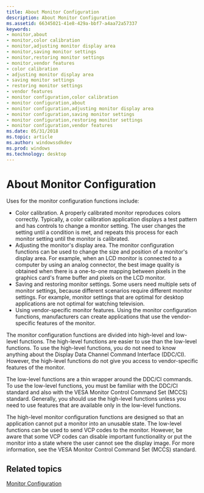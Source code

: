 ```yaml
---
title: About Monitor Configuration
description: About Monitor Configuration
ms.assetid: 66345021-41e8-429a-bbf7-a4aa72a57337
keywords:
- monitor,about
- monitor,color calibration
- monitor,adjusting monitor display area
- monitor,saving monitor settings
- monitor,restoring monitor settings
- monitor,vendor features
- color calibration
- adjusting monitor display area
- saving monitor settings
- restoring monitor settings
- vendor features
- monitor configuration,color calibration
- monitor configuration,about
- monitor configuration,adjusting monitor display area
- monitor configuration,saving monitor settings
- monitor configuration,restoring monitor settings
- monitor configuration,vendor features
ms.date: 05/31/2018
ms.topic: article
ms.author: windowssdkdev
ms.prod: windows
ms.technology: desktop
---
```


# About Monitor Configuration

Uses for the monitor configuration functions include:

-   Color calibration. A properly calibrated monitor reproduces colors correctly. Typically, a color calibration application displays a test pattern and has controls to change a monitor setting. The user changes the setting until a condition is met, and repeats this process for each monitor setting until the monitor is calibrated.
-   Adjusting the monitor's display area. The monitor configuration functions can be used to change the size and position of a monitor's display area. For example, when an LCD monitor is connected to a computer by using an analog connector, the best image quality is obtained when there is a one-to-one mapping between pixels in the graphics card's frame buffer and pixels on the LCD monitor.
-   Saving and restoring monitor settings. Some users need multiple sets of monitor settings, because different scenarios require different monitor settings. For example, monitor settings that are optimal for desktop applications are not optimal for watching television.
-   Using vendor-specific monitor features. Using the monitor configuration functions, manufacturers can create applications that use the vendor-specific features of the monitor.

The monitor configuration functions are divided into high-level and low-level functions. The high-level functions are easier to use than the low-level functions. To use the high-level functions, you do not need to know anything about the Display Data Channel Command Interface (DDC/CI). However, the high-level functions do not give you access to vendor-specific features of the monitor.

The low-level functions are a thin wrapper around the DDC/CI commands. To use the low-level functions, you must be familiar with the DDC/CI standard and also with the VESA Monitor Control Command Set (MCCS) standard. Generally, you should use the high-level functions unless you need to use features that are available only in the low-level functions.

The high-level monitor configuration functions are designed so that an application cannot put a monitor into an unusable state. The low-level functions can be used to send VCP codes to the monitor. However, be aware that some VCP codes can disable important functionality or put the monitor into a state where the user cannot see the display image. For more information, see the VESA Monitor Control Command Set (MCCS) standard.

## Related topics

<dl> <dt>

[Monitor Configuration](monitor-configuration.md)
</dt> </dl>

 

 




